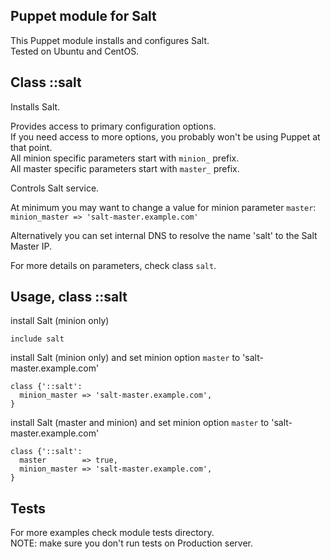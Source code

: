 ## Puppet module for Salt

   This Puppet module installs and configures Salt.  
   Tested on Ubuntu and CentOS.

## Class ::salt

   Installs Salt.
   
   Provides access to primary configuration options.  
   If you need access to more options, you probably won't be using Puppet at that point.  
   All minion specific parameters start with `minion_` prefix.  
   All master specific parameters start with `master_` prefix.  

   Controls Salt service.

   At minimum you may want to change a value for minion parameter `master`:  
   `minion_master => 'salt-master.example.com'`
   
   Alternatively you can set internal DNS to resolve the name 'salt' to the Salt Master IP.

For more details on parameters, check class `salt`.

## Usage, class ::salt

   install Salt (minion only)  

    include salt

   install Salt (minion only) and set minion option `master` to 'salt-master.example.com'

    class {'::salt':
      minion_master => 'salt-master.example.com',
    }

   install Salt (master and minion) and set minion option `master` to 'salt-master.example.com'

    class {'::salt':
      master        => true,
      minion_master => 'salt-master.example.com',
    }

## Tests
   For more examples check module tests directory.  
   NOTE: make sure you don't run tests on Production server.
